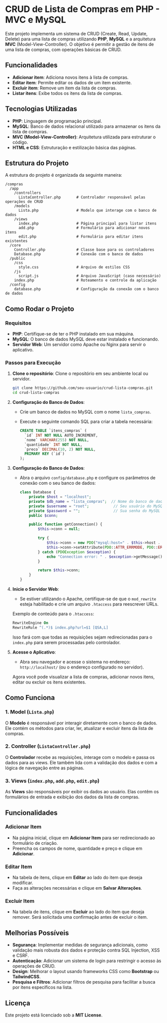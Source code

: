 # CRUD de Lista de Compras em PHP - MVC e MySQL

Este projeto implementa um sistema de CRUD (Create, Read, Update, Delete) para uma lista de compras utilizando **PHP**, **MySQL** e a arquitetura **MVC** (Model-View-Controller). O objetivo é permitir a gestão de itens de uma lista de compras, com operações básicas de CRUD.

## Funcionalidades

- **Adicionar item**: Adiciona novos itens à lista de compras.
- **Editar item**: Permite editar os dados de um item existente.
- **Excluir item**: Remove um item da lista de compras.
- **Listar itens**: Exibe todos os itens da lista de compras.

## Tecnologias Utilizadas

- **PHP**: Linguagem de programação principal.
- **MySQL**: Banco de dados relacional utilizado para armazenar os itens da lista de compras.
- **MVC (Model-View-Controller)**: Arquitetura utilizada para estruturar o código.
- **HTML e CSS**: Estruturação e estilização básica das páginas.

## Estrutura do Projeto

A estrutura do projeto é organizada da seguinte maneira:

```
/compras
  /app
    /controllers
      ListaController.php       # Controlador responsável pelas operações de CRUD
    /models
      Lista.php                 # Modelo que interage com o banco de dados
    /views
      index.php                 # Página principal para listar itens
      add.php                   # Formulário para adicionar novos itens
      edit.php                  # Formulário para editar itens existentes
  /core
    Controller.php              # Classe base para os controladores
    Database.php                # Conexão com o banco de dados
  /public
    /css
      style.css                 # Arquivo de estilos CSS
    /js
      script.js                 # Arquivo JavaScript (caso necessário)
    index.php                   # Roteamento e controle da aplicação
  /config
    database.php                # Configuração da conexão com o banco de dados
```

## Como Rodar o Projeto

### Requisitos

- **PHP**: Certifique-se de ter o PHP instalado em sua máquina.
- **MySQL**: O banco de dados MySQL deve estar instalado e funcionando.
- **Servidor Web**: Um servidor como Apache ou Nginx para servir o aplicativo.

### Passos para Execução

1. **Clone o repositório**:
   Clone o repositório em seu ambiente local ou servidor.

   ```bash
   git clone https://github.com/seu-usuario/crud-lista-compras.git
   cd crud-lista-compras
   ```

2. **Configuração do Banco de Dados**:
   - Crie um banco de dados no MySQL com o nome `lista_compras`.
   - Execute o seguinte comando SQL para criar a tabela necessária:

     ```sql
     CREATE TABLE `itens_compras` (
       `id` INT NOT NULL AUTO_INCREMENT,
       `nome` VARCHAR(255) NOT NULL,
       `quantidade` INT NOT NULL,
       `preco` DECIMAL(10, 2) NOT NULL,
       PRIMARY KEY (`id`)
     );
     ```

3. **Configuração do Banco de Dados**:
   - Abra o arquivo `config/database.php` e configure os parâmetros de conexão com o seu banco de dados:

     ```php
     class Database {
         private $host = "localhost";
         private $db_name = "lista_compras";  // Nome do banco de dados
         private $username = "root";           // Seu usuário do MySQL
         private $password = "";               // Sua senha do MySQL
         public $conn;

         public function getConnection() {
             $this->conn = null;

             try {
                 $this->conn = new PDO("mysql:host=" . $this->host . ";dbname=" . $this->db_name, $this->username, $this->password);
                 $this->conn->setAttribute(PDO::ATTR_ERRMODE, PDO::ERRMODE_EXCEPTION);
             } catch (PDOException $exception) {
                 echo "Connection error: " . $exception->getMessage();
             }

             return $this->conn;
         }
     }
     ```

4. **Inicie o Servidor Web**:
   - Se estiver utilizando o Apache, certifique-se de que o `mod_rewrite` esteja habilitado e crie um arquivo `.htaccess` para reescrever URLs.

   Exemplo de conteúdo para o `.htaccess`:

   ```apache
   RewriteEngine On
   RewriteRule ^(.*)$ index.php?url=$1 [QSA,L]
   ```

   Isso fará com que todas as requisições sejam redirecionadas para o `index.php` para serem processadas pelo controlador.

5. **Acesse o Aplicativo**:
   - Abra seu navegador e acesse o sistema no endereço: `http://localhost/` (ou o endereço configurado no servidor).

   Agora você pode visualizar a lista de compras, adicionar novos itens, editar ou excluir os itens existentes.

## Como Funciona

### 1. **Model** (`Lista.php`)

O **Modelo** é responsável por interagir diretamente com o banco de dados. Ele contém os métodos para criar, ler, atualizar e excluir itens da lista de compras.

### 2. **Controller** (`ListaController.php`)

O **Controlador** recebe as requisições, interage com o modelo e passa os dados para as views. Ele também lida com a validação dos dados e com a lógica de navegação entre as páginas.

### 3. **Views** (`index.php`, `add.php`, `edit.php`)

As **Views** são responsáveis por exibir os dados ao usuário. Elas contêm os formulários de entrada e exibição dos dados da lista de compras.

## Funcionalidades

### Adicionar Item

- Na página inicial, clique em **Adicionar Item** para ser redirecionado ao formulário de criação.
- Preencha os campos de nome, quantidade e preço e clique em **Adicionar**.

### Editar Item

- Na tabela de itens, clique em **Editar** ao lado do item que deseja modificar.
- Faça as alterações necessárias e clique em **Salvar Alterações**.

### Excluir Item

- Na tabela de itens, clique em **Excluir** ao lado do item que deseja remover. Será solicitada uma confirmação antes de excluir o item.

## Melhorias Possíveis

- **Segurança**: Implementar medidas de segurança adicionais, como validação mais robusta dos dados e proteção contra SQL Injection, XSS e CSRF.
- **Autenticação**: Adicionar um sistema de login para restringir o acesso às operações de CRUD.
- **Design**: Melhorar o layout usando frameworks CSS como **Bootstrap** ou **TailwindCSS**.
- **Pesquisa e Filtros**: Adicionar filtros de pesquisa para facilitar a busca por itens específicos na lista.

## Licença

Este projeto está licenciado sob a **MIT License**.
